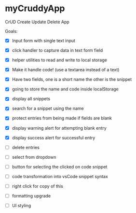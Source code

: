 # myCruddyApp
CrUD Create Update Delete App


Goals:

- [x] Input form with single text input
- [x] click handler to capture data in text form field
- [x] helper utilities to read and write to local storage
- [x] Make it handle code! (use a textarea instead of a text)
- [x] Have two fields, one is a short name the other is the snippet
- [x] going to store the name and code inside localStorage
- [x] display all snippets
- [x] search for a snippet using the name

- [x] protect entries from being made if fields are blank
- [x] display warning alert for attempting blank entry
- [x] display success alert for successful entry
- [ ] delete entries
- [ ] select from dropdown
- [ ] button for selecting the clicked on code snippet
- [ ] code transformation into vsCode snippet syntax
- [ ] right click for copy of this
- [ ] formatting upgrade
- [ ] UI styling